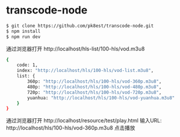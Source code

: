 # transcode-node


```sh
$ git clone https://github.com/pk8est/transcode-node.git
$ npm install
$ npm run dev
```
通过浏览器打开 http://localhost/hls-list/100-hls/vod.m3u8

```sh
{
    code: 1,
    index: "http://localhost/hls/100-hls/vod-list.m3u8",
    list: {
        360p: "http://localhost/hls/100-hls/vod-360p.m3u8",
        480p: "http://localhost/hls/100-hls/vod-480p.m3u8",
        720p: "http://localhost/hls/100-hls/vod-720p.m3u8",
        yuanhua: "http://localhost/hls/100-hls/vod-yuanhua.m3u8"
    }
}
```

通过浏览器打开 http://localhost/resource/test/play.html
输入URL: http://localhost/hls/100-hls/vod-360p.m3u8
点击播放